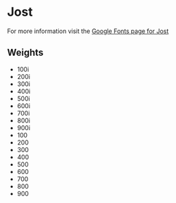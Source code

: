# Jost

For more information visit the [Google Fonts page for Jost](https://fonts.google.com/specimen/Jost)

## Weights

- 100i
- 200i
- 300i
- 400i
- 500i
- 600i
- 700i
- 800i
- 900i
- 100
- 200
- 300
- 400
- 500
- 600
- 700
- 800
- 900
